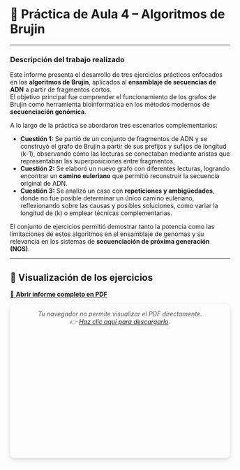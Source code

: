 # 🧬 Práctica de Aula 4 – Algoritmos de Brujin

---

### Descripción del trabajo realizado

Este informe presenta el desarrollo de tres ejercicios prácticos enfocados en los **algoritmos de Brujin**, aplicados al **ensamblaje de secuencias de ADN** a partir de fragmentos cortos.  
El objetivo principal fue comprender el funcionamiento de los grafos de Brujin como herramienta bioinformática en los métodos modernos de **secuenciación genómica**.

A lo largo de la práctica se abordaron tres escenarios complementarios:

- **Cuestión 1:** Se partió de un conjunto de fragmentos de ADN y se construyó el grafo de Brujin a partir de sus prefijos y sufijos de longitud \(k-1\), observando cómo las lecturas se conectaban mediante aristas que representaban las superposiciones entre fragmentos.  
- **Cuestión 2:** Se elaboró un nuevo grafo con diferentes lecturas, logrando encontrar un **camino euleriano** que permitió reconstruir la secuencia original de ADN.  
- **Cuestión 3:** Se analizó un caso con **repeticiones y ambigüedades**, donde no fue posible determinar un único camino euleriano, reflexionando sobre las causas y posibles soluciones, como variar la longitud de \(k\) o emplear técnicas complementarias.

El conjunto de ejercicios permitió demostrar tanto la potencia como las limitaciones de estos algoritmos en el ensamblaje de genomas y su relevancia en los sistemas de **secuenciación de próxima generación (NGS)**.

---

## 📘 Visualización de los ejercicios

[📄 **Abrir informe completo en PDF**](Algoritmos_de_Brujin_Gisela_Diego.pdf)

<style>
.pdf-embed {
  position: relative;
  width: 100%;
  padding-top: 70%; /* altura dinámica */
  margin-top: 1em;
  border-radius: 10px;
  box-shadow: 0 4px 12px rgba(0,0,0,0.15);
  overflow: hidden;
}
.pdf-embed iframe,
.pdf-embed object {
  position: absolute;
  top: 0; left: 0;
  width: 100%; height: 100%;
  border: none;
}
.pdf-fallback {
  text-align: center;
  font-style: italic;
  color: #555;
  margin-top: 1em;
}
</style>

<div class="pdf-embed">
  <object data="Algoritmos_de_Brujin_Gisela_Diego.pdf" type="application/pdf">
    <div class="pdf-fallback">
      Tu navegador no permite visualizar el PDF directamente.<br>
      👉 <a href="Algoritmos_de_Brujin_Gisela_Diego.pdf" target="_blank">Haz clic aquí para descargarlo</a>.
    </div>
  </object>
</div>